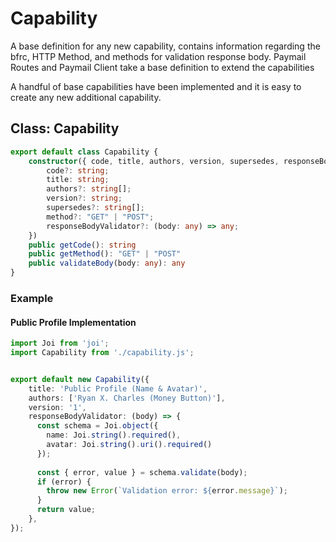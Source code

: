 
# Capability 
A base definition for any new capability, contains information regarding the bfrc, HTTP Method, and methods for validation response body. Paymail Routes and Paymail Client take a base definition to extend the capabilities

A handful of base capabilities have been implemented and it is easy to create any new additional capability. 

## Class: Capability

```ts
export default class Capability {
    constructor({ code, title, authors, version, supersedes, responseBodyValidator, method }: {
        code?: string;
        title: string;
        authors?: string[];
        version?: string;
        supersedes?: string[];
        method?: "GET" | "POST";
        responseBodyValidator?: (body: any) => any;
    }) 
    public getCode(): string 
    public getMethod(): "GET" | "POST" 
    public validateBody(body: any): any 
}
```


### Example

#### Public Profile Implementation

```ts
import Joi from 'joi';
import Capability from './capability.js';


export default new Capability({
    title: 'Public Profile (Name & Avatar)',
    authors: ['Ryan X. Charles (Money Button)'],
    version: '1',
    responseBodyValidator: (body) => {
      const schema = Joi.object({
        name: Joi.string().required(),
        avatar: Joi.string().uri().required()
      });
  
      const { error, value } = schema.validate(body);
      if (error) {
        throw new Error(`Validation error: ${error.message}`);
      }
      return value;
    },
});

```